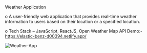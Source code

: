 Weather Application

o A user-friendly web application that provides real-time weather information to users based on their location or a specified location.

o Tech Stack – JavaScript, ReactJS, Open Weather Map API
Demo:-
https://elastic-benz-d00394.netlify.app/

![Weather-App](https://github.com/aryansingh027/Weather-App/assets/90173266/c4b485f3-450b-4692-8f9f-4ee71d7acad3)
